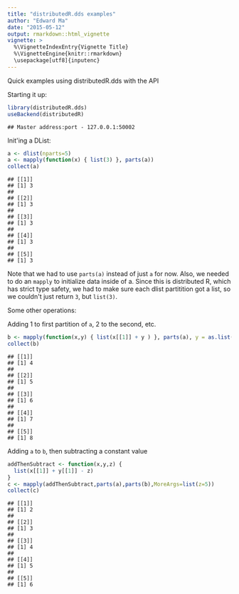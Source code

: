 ```yaml
---
title: "distributedR.dds examples"
author: "Edward Ma"
date: "2015-05-12"
output: rmarkdown::html_vignette
vignette: >
  %\VignetteIndexEntry{Vignette Title}
  %\VignetteEngine{knitr::rmarkdown}
  \usepackage[utf8]{inputenc}
---
```


Quick examples using distributedR.dds with the API

Starting it up:

```r
library(distributedR.dds)
useBackend(distributedR)
```

```
## Master address:port - 127.0.0.1:50002
```

Init'ing a DList:

```r
a <- dlist(nparts=5)
a <- mapply(function(x) { list(3) }, parts(a))
collect(a)
```

```
## [[1]]
## [1] 3
## 
## [[2]]
## [1] 3
## 
## [[3]]
## [1] 3
## 
## [[4]]
## [1] 3
## 
## [[5]]
## [1] 3
```

Note that we had to use `parts(a)` instead of just `a` for now. Also, we needed to do an `mapply` to initialize data inside of a. Since this is distributed R, which has strict type safety, we had to make sure each dlist partitition got a list, so we couldn't just return `3`, but `list(3)`.

Some other operations:

Adding 1 to first partition of `a`, 2 to the second, etc.

```r
b <- mapply(function(x,y) { list(x[[1]] + y ) }, parts(a), y = as.list(1:5))
collect(b)
```

```
## [[1]]
## [1] 4
## 
## [[2]]
## [1] 5
## 
## [[3]]
## [1] 6
## 
## [[4]]
## [1] 7
## 
## [[5]]
## [1] 8
```

Adding `a` to `b`, then subtracting a constant value

```r
addThenSubtract <- function(x,y,z) {
  list(x[[1]] + y[[1]] - z)
}
c <- mapply(addThenSubtract,parts(a),parts(b),MoreArgs=list(z=5))
collect(c)
```

```
## [[1]]
## [1] 2
## 
## [[2]]
## [1] 3
## 
## [[3]]
## [1] 4
## 
## [[4]]
## [1] 5
## 
## [[5]]
## [1] 6
```
